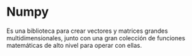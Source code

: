 # Numpy
Es una biblioteca para crear vectores y matrices grandes multidimensionales, junto con una gran colección de funciones matemáticas de alto nivel para operar con ellas.

